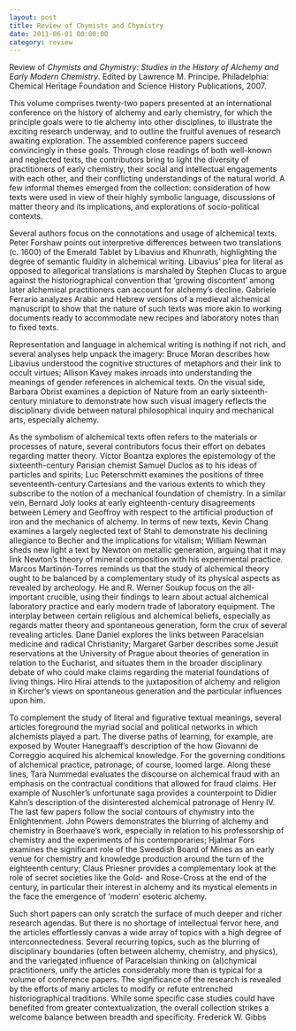 ```yaml
---
layout: post 
title: Review of Chymists and Chymistry
date: 2011-06-01 00:00:00
category: review
---
```


Review of _Chymists and Chymistry: Studies in the History of Alchemy and Early Modern Chemistry_. Edited by Lawrence M. Principe. Philadelphia: Chemical Heritage Foundation and Science History Publications, 2007. 

This volume comprises twenty-two papers presented at an international conference on the history of alchemy and early chemistry, for which the principle goals were to tie alchemy into other disciplines, to illustrate the exciting research underway, and to outline the fruitful avenues of research awaiting exploration. The assembled conference papers succeed convincingly in these goals. Through close readings of both well-known and neglected texts, the contributors bring to light the diversity of practitioners of early chemistry, their social and intellectual engagements with each other, and their conflicting understandings of the natural world. A few informal themes emerged from the collection: consideration of how texts were used in view of their highly symbolic language, discussions of matter theory and its implications, and explorations of socio-political contexts.

Several authors focus on the connotations and usage of alchemical texts. Peter Forshaw points out interpretive differences between two translations (c. 1600) of the Emerald Tablet by Libavius and Khunrath, highlighting the degree of semantic fluidity in alchemical writing. Libavius’ plea for literal as opposed to allegorical translations is marshaled by Stephen Clucas to argue against the historiographical convention that ‘growing discontent’ among later alchemical practitioners can account for alchemy’s decline. Gabriele Ferrario analyzes Arabic and Hebrew versions of a medieval alchemical manuscript to show that the nature of such texts was more akin to working documents ready to accommodate new recipes and laboratory notes than to fixed texts.

Representation and language in alchemical writing is nothing if not rich, and several analyses help unpack the imagery: Bruce Moran describes how Libavius understood the cognitive structures of metaphors and their link to occult virtues; Allison Kavey makes inroads into understanding the meanings of gender references in alchemical texts. On the visual side, Barbara Obrist examines a depiction of Nature from an early sixteenth-century miniature to demonstrate how such visual imagery reflects the disciplinary divide between natural philosophical inquiry and mechanical arts, especially alchemy.

As the symbolism of alchemical texts often refers to the materials or processes of nature, several contributors focus their effort on debates regarding matter theory. Victor Boantza explores the epistemology of the sixteenth-century Parisian chemist Samuel Duclos as to his ideas of particles and spirits; Luc Peterschmitt examines the positions of three seventeenth-century Cartesians and the various extents to which they subscribe to the notion of a mechanical foundation of chemistry. In a similar vein, Bernard Joly looks at early eighteenth-century disagreements between Lémery and Geoffroy with respect to the artificial production of iron and the mechanics of alchemy. In terms of new texts, Kevin Chang examines a largely neglected text of Stahl to demonstrate his declining allegiance to Becher and the implications for vitalism; William Newman sheds new light a text by Newton on metallic generation, arguing that it may link Newton’s theory of mineral composition with his experimental practice. Marcos Martinón-Torres reminds us that the study of alchemical theory ought to be balanced by a complementary study of its physical aspects as revealed by archeology. He and R. Werner Soukup focus on the all-important crucible, using their findings to learn about actual alchemical laboratory practice and early modern trade of laboratory equipment. 
The interplay between certain religious and alchemical beliefs, especially as regards matter theory and spontaneous generation, form the crux of several revealing articles. Dane Daniel explores the links between Paracelsian medicine and radical Christianity; Margaret Garber describes some Jesuit reservations at the University of Prague about theories of generation in relation to the Eucharist, and situates them in the broader disciplinary debate of who could make claims regarding the material foundations of living things. Hiro Hirai attends to the juxtaposition of alchemy and religion in Kircher’s views on spontaneous generation and the particular influences upon him.

To complement the study of literal and figurative textual meanings, several articles foreground the myriad social and political networks in which alchemists played a part. The diverse paths of learning, for example, are exposed by Wouter Hanegraaff’s description of the how Giovanni de Correggio acquired his alchemical knowledge. For the governing conditions of alchemical practice, patronage, of course, loomed large. Along these lines, Tara Nummedal evaluates the discourse on alchemical fraud with an emphasis on the contractual conditions that allowed for fraud claims. Her example of Nuschler’s unfortunate saga provides a counterpoint to Didier Kahn’s description of the disinterested alchemical patronage of Henry IV. The last few papers follow the social contours of chymistry into the Enlightenment. John Powers demonstrates the blurring of alchemy and chemistry in Boerhaave’s work, especially in relation to his professorship of chemistry and the experiments of his contemporaries; Hjalmar Fors examines the significant role of the Sweedish Board of Mines as an early venue for chemistry and knowledge production around the turn of the eighteenth century; Claus Priesner provides a complementary look at the role of secret societies like the Gold- and Rose-Cross at the end of the century, in particular their interest in alchemy and its mystical elements in the face the emergence of ‘modern’ esoteric alchemy.

Such short papers can only scratch the surface of much deeper and richer research agendas. But there is no shortage of intellectual fervor here, and the articles effortlessly canvas a wide array of topics with a high degree of interconnectedness. Several recurring topics, such as the blurring of disciplinary boundaries (often between alchemy, chemistry, and physics), and the variegated influence of Paracelsian thinking on (al)chymical practitioners, unify the articles considerably more than is typical for a volume of conference papers. The significance of the research is revealed by the efforts of many articles to modify or refute entrenched historiographical traditions. While some specific case studies could have benefited from greater contextualization, the overall collection strikes a welcome balance between breadth and specificity. 
Frederick W. Gibbs
